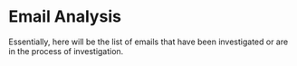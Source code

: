 # Email Analysis

Essentially, here will be the list of emails that have been investigated or are in the process of investigation.

